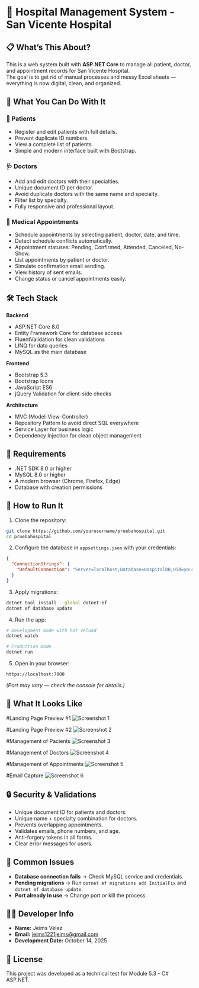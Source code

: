 # 🏥 Hospital Management System - San Vicente Hospital

## 📋 What’s This About?
This is a web system built with **ASP.NET Core** to manage all patient, doctor, and appointment records for San Vicente Hospital.  
The goal is to get rid of manual processes and messy Excel sheets — everything is now digital, clean, and organized.

## 🎯 What You Can Do With It

### 👥 Patients
- Register and edit patients with full details.  
- Prevent duplicate ID numbers.  
- View a complete list of patients.  
- Simple and modern interface built with Bootstrap.

### 🩺 Doctors
- Add and edit doctors with their specialties.  
- Unique document ID per doctor.  
- Avoid duplicate doctors with the same name and specialty.  
- Filter list by specialty.  
- Fully responsive and professional layout.

### 📅 Medical Appointments
- Schedule appointments by selecting patient, doctor, date, and time.  
- Detect schedule conflicts automatically.  
- Appointment statuses: Pending, Confirmed, Attended, Canceled, No-Show.  
- List appointments by patient or doctor.  
- Simulate confirmation email sending.  
- View history of sent emails.  
- Change status or cancel appointments easily.

## 🛠️ Tech Stack

**Backend**
- ASP.NET Core 8.0  
- Entity Framework Core for database access  
- FluentValidation for clean validations  
- LINQ for data queries  
- MySQL as the main database

**Frontend**
- Bootstrap 5.3  
- Bootstrap Icons  
- JavaScript ES6  
- jQuery Validation for client-side checks

**Architecture**
- MVC (Model-View-Controller)  
- Repository Pattern to avoid direct SQL everywhere  
- Service Layer for business logic  
- Dependency Injection for clean object management

## 🧰 Requirements
- .NET SDK 8.0 or higher  
- MySQL 8.0 or higher  
- A modern browser (Chrome, Firefox, Edge)  
- Database with creation permissions

## 🚀 How to Run It

1. Clone the repository:
```bash
git clone https://github.com/yourusername/pruebahospital.git
cd pruebahospital
```

2. Configure the database in `appsettings.json` with your credentials:
```json
{
  "ConnectionStrings": {
    "DefaultConnection": "Server=localhost;Database=HospitalDB;Uid=your_user;Pwd=your_password;"
  }
}
```

3. Apply migrations:
```bash
dotnet tool install --global dotnet-ef
dotnet ef database update
```

4. Run the app:
```bash
# Development mode with hot reload
dotnet watch

# Production mode
dotnet run
```

5. Open in your browser:
```
https://localhost:7000
```
*(Port may vary — check the console for details.)*

## 📸 What It Looks Like
<!-- TITLE HERE -->
#Landing Page Preview #1
![Screenshot 1](ScreenShots/Imagen%20pegada.png)

<!-- TITLE HERE -->
#Landing Page Preview #2
![Screenshot 2](ScreenShots/Imagen%20pegada%20(2).png)

<!-- TITLE HERE -->
#Management of Pacients
![Screenshot 3](ScreenShots/Imagen%20pegada%20(3).png)

<!-- TITLE HERE -->
#Management of Doctors
![Screenshot 4](ScreenShots/Imagen%20pegada%20(4).png)

<!-- TITLE HERE -->
#Management of Appointments
![Screenshot 5](ScreenShots/Imagen%20pegada%20(5).png)

<!-- TITLE HERE -->
#Email Capture
![Screenshot 6](ScreenShots/Imagen%20pegada%20(6).png)

## 🔒 Security & Validations
- Unique document ID for patients and doctors.  
- Unique name + specialty combination for doctors.  
- Prevents overlapping appointments.  
- Validates emails, phone numbers, and age.  
- Anti-forgery tokens in all forms.  
- Clear error messages for users.

## 🐛 Common Issues
- **Database connection fails** → Check MySQL service and credentials.  
- **Pending migrations** → Run `dotnet ef migrations add InitialFix` and `dotnet ef database update`.  
- **Port already in use** → Change port or kill the process.

## 👨‍💻 Developer Info
- **Name:** Jeims Velez  
- **Email:** jeims1221jeims@gmail.com  
- **Development Date:** October 14, 2025  

## 📄 License
This project was developed as a technical test for Module 5.3 - C# ASP.NET.
